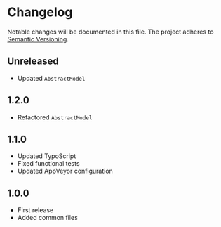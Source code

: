 Changelog
=========

Notable changes will be documented in this file. The project adheres to [Semantic Versioning].

Unreleased
----------

* Updated `AbstractModel`

1.2.0
-----

* Refactored `AbstractModel`

1.1.0
-----

* Updated TypoScript
* Fixed functional tests
* Updated AppVeyor configuration

1.0.0
-----

* First release
* Added common files

[Semantic Versioning]: http://semver.org "Semantic Versioning"